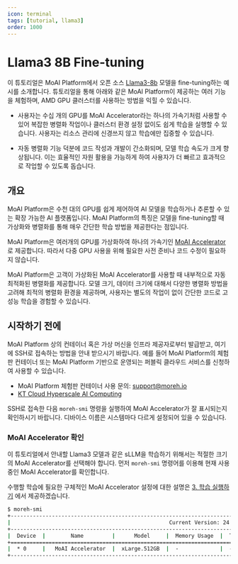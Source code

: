 ```yaml
---
icon: terminal
tags: [tutorial, llama3]
order: 1000
---
```


# Llama3 8B Fine-tuning

이 튜토리얼은 MoAI Platform에서 오픈 소스 [Llama3-8b](https://huggingface.co/meta-llama/Meta-Llama-3-8B) 모델을 fine-tuning하는 예시를 소개합니다. 튜토리얼을 통해 아래와 같은 MoAI Platform이 제공하는 여러 기능을 체험하며, AMD GPU 클러스터를 사용하는 방법을 익힐 수 있습니다.

- 사용자는 수십 개의 GPU를 MoAI Accelerator라는 하나의 가속기처럼 사용할 수 있어 복잡한 병렬화 작업이나 클러스터 환경 설정 없이도 쉽게 학습을 실행할 수 있습니다. 사용자는 리소스 관리에 신경쓰지 않고 학습에만 집중할 수 있습니다.

- 자동 병렬화 기능 덕분에 코드 작성과 개발이 간소화되며, 모델 학습 속도가 크게 향상됩니다. 이는 효율적인 자원 활용을 가능하게 하여 사용자가 더 빠르고 효과적으로 작업할 수 있도록 돕습니다.

## 개요

MoAI Platform은 수천 대의 GPU를 쉽게 제어하여 AI 모델을 학습하거나 추론할 수 있는 확장 가능한 AI 플랫폼입니다. MoAI Platform의 특징은 모델을 fine-tuning할 때 가상화와 병렬화를 통해 매우 간단한 학습 방법을 제공한다는 점입니다.


MoAI Platform은 여러개의 GPU를 가상화하여 하나의 가속기인 [MoAI Accelerator](https://docs.moreh.io/ko/moai_features/virtualization/#gpu-%EA%B0%80%EC%83%81%ED%99%94-moai-accelerator)로 제공합니다. 따라서 다중 GPU 사용을 위해 필요한 사전 준비나 코드 수정이 필요하지 않습니다.

MoAI Platform은 고객이 가상화된 MoAI Accelerator를 사용할 때 내부적으로 자동 최적화된 병렬화를 제공합니다. 모델 크기, 데이터 크기에 대해서 다양한 병렬화 방법을 고려해 최적의 병렬화 환경을 제공하며, 사용자는 별도의 작업이 없이 간단한 코드로 고성능 학습을 경험할 수 있습니다.

## 시작하기 전에

MoAI Platform 상의 컨테이너 혹은 가상 머신을 인프라 제공자로부터 발급받고, 여기에 SSH로 접속하는 방법을 안내 받으시기 바랍니다. 예를 들어 MoAI Platform의 체험판 컨테이너 또는 MoAI Platform 기반으로 운영되는 퍼블릭 클라우드 서비스를 신청하여 사용할 수 있습니다.

- MoAI Platform 체험판 컨테이너 사용 문의: [support@moreh.io](mailto:support@moreh.io)
- [KT Cloud Hyperscale AI Computing](https://cloud.kt.com/solution/hyperscaleAiComputing/)

SSH로 접속한 다음 `moreh-smi` 명령을 실행하여 MoAI Accelerator가 잘 표시되는지 확인하시기 바랍니다. 디바이스 이름은 시스템마다 다르게 설정되어 있을 수 있습니다.

### MoAI Accelerator 확인

이 튜토리얼에서 안내할 Llama3 모델과 같은 sLLM을 학습하기 위해서는 적절한 크기의 MoAI Accelerator를 선택해야 합니다. 먼저 `moreh-smi` 명령어를 이용해 현재 사용중인 MoAI Accelerator를 확인합니다. 

수행할 학습에 필요한 구체적인 MoAI Accelerator 설정에 대한 설명은 [3. 학습 실행하기](3_학습_실행하기.md) 에서 제공하겠습니다. 

```bash
$ moreh-smi
+---------------------------------------------------------------------------------------------------+
|                                                  Current Version: 24.5.0  Latest Version: 24.5.0  |
+---------------------------------------------------------------------------------------------------+
|  Device  |        Name         |      Model     |  Memory Usage  |  Total Memory  |  Utilization  |
+===================================================================================================+
|  * 0     |   MoAI Accelerator  |  xLarge.512GB  |  -             |  -             |  -            |
+---------------------------------------------------------------------------------------------------+
```

